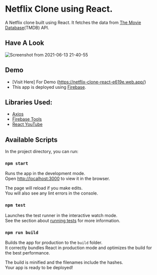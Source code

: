 # Netflix Clone using React.

A Netflix clone built using React. It fetches the data from [The Movie Database](https://www.themoviedb.org/)(TMDB) API.

## Have A Look
![Screenshot from 2021-06-13 21-40-55](https://user-images.githubusercontent.com/83898837/121815138-809d0e00-cc92-11eb-9d4c-422338a2a32d.png)

## Demo
* [Visit Here] For Demo (https://netflix-clone-react-e619e.web.app/)
* This app is deployed using [Firebase](https://firebase.google.com/).

## Libraries Used:
* [Axios](https://www.npmjs.com/package/axios)
* [Firebase Tools](https://www.npmjs.com/package/firebase-tools)
* [React YouTube](https://www.npmjs.com/package/react-youtube)

## Available Scripts

In the project directory, you can run:

### `npm start`

Runs the app in the development mode.\
Open [http://localhost:3000](http://localhost:3000) to view it in the browser.

The page will reload if you make edits.\
You will also see any lint errors in the console.

### `npm test`

Launches the test runner in the interactive watch mode.\
See the section about [running tests](https://facebook.github.io/create-react-app/docs/running-tests) for more information.

### `npm run build`

Builds the app for production to the `build` folder.\
It correctly bundles React in production mode and optimizes the build for the best performance.

The build is minified and the filenames include the hashes.\
Your app is ready to be deployed!

